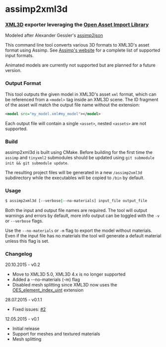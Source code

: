 assimp2xml3d
========

### [XML3D](https://github.com/xml3d/xml3d.js) exporter leveraging the [Open Asset Import Library](https://github.com/assimp/assimp)
Modeled after Alexander Gessler's [assimp2json](https://github.com/acgessler/assimp2json)

This command line tool converts various 3D formats to XML3D's asset format using Assimp. See [Assimp's website](http://assimp.sourceforge.net/main_features_formats.html) 
for a complete list of supported input formats.

Animated models are currently not supported but are planned for a future version.

### Output Format
This tool outputs the given model in XML3D's asset ```xml``` format, which can  be referenced from a ```<model>``` tag inside
an XML3D scene. The ID fragment of the asset will match the output file name without the extension:

```xml
<model src="my_model.xml#my_model"></model>
```

Each output file will contain a single ```<asset>```, nested ```<assets>``` are not supported.

### Build
assimp2xml3d is built using CMake. Before building for the first time the ```assimp``` and ```tinyxml2``` submodules should be
updated using ```git submodule init && git submodule update```.

The resulting project files will be generated in a new ```/assimp2xml3d``` subdirectory while the executables will be copied to ```/bin``` by default.

### Usage

```bash
$ assimp2xml3d [--verbose|--no-materials] input_file output_file
```

Both the input and output file names are required. The tool will output warnings and errors by default, more info output can be toggled
with the ```-v``` or ```--verbose``` flags. 

Use the ```--no-materials``` or ```-m``` flag to export the model without materials. Even if the input file has no materials the tool will generate a 
default material unless this flag is set. 

### Changelog

20.10.2015 - v0.2

* Move to XML3D 5.0, XML3D 4.x is no longer supported
* Added a --no-materials (-m) flag
* Disabled mesh splitting since XML3D now uses the [OES_element_index_uint](https://www.khronos.org/registry/webgl/extensions/OES_element_index_uint/) extension

28.07.2015 - v0.1.1

* Fixed issues: [#2](https://github.com/csvurt/assimp2xml3d/issues/2)

12.05.2015 - v0.1

* Initial release
* Support for meshes and textured materials
* Mesh splitting
